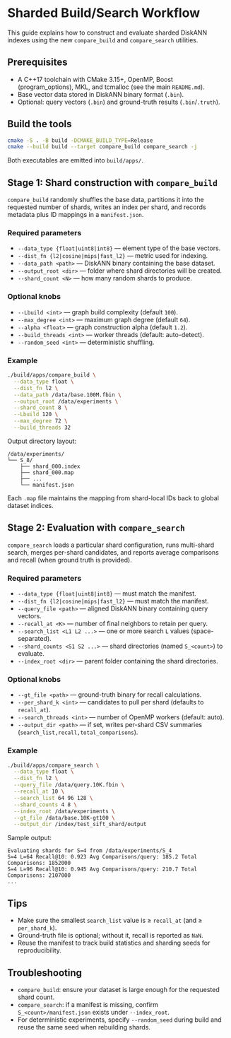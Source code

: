 # Sharded Build/Search Workflow

This guide explains how to construct and evaluate sharded DiskANN indexes using the new `compare_build` and `compare_search` utilities.

## Prerequisites

- A C++17 toolchain with CMake 3.15+, OpenMP, Boost (program_options), MKL, and tcmalloc (see the main `README.md`).
- Base vector data stored in DiskANN binary format (`.bin`).
- Optional: query vectors (`.bin`) and ground-truth results (`.bin`/`.truth`).

## Build the tools

```bash
cmake -S . -B build -DCMAKE_BUILD_TYPE=Release
cmake --build build --target compare_build compare_search -j
```

Both executables are emitted into `build/apps/`.

## Stage 1: Shard construction with `compare_build`

`compare_build` randomly shuffles the base data, partitions it into the requested number of shards, writes an index per shard, and records metadata plus ID mappings in a `manifest.json`.

### Required parameters

- `--data_type {float|uint8|int8}` — element type of the base vectors.
- `--dist_fn {l2|cosine|mips|fast_l2}` — metric used for indexing.
- `--data_path <path>` — DiskANN binary containing the base dataset.
- `--output_root <dir>` — folder where shard directories will be created.
- `--shard_count <N>` — how many random shards to produce.

### Optional knobs

- `--Lbuild <int>` — graph build complexity (default `100`).
- `--max_degree <int>` — maximum graph degree (default `64`).
- `--alpha <float>` — graph construction alpha (default `1.2`).
- `--build_threads <int>` — worker threads (default: auto-detect).
- `--random_seed <int>` — deterministic shuffling.

### Example

```bash
./build/apps/compare_build \
  --data_type float \
  --dist_fn l2 \
  --data_path /data/base.100M.fbin \
  --output_root /data/experiments \
  --shard_count 8 \
  --Lbuild 120 \
  --max_degree 72 \
  --build_threads 32
```

Output directory layout:

```
/data/experiments/
└── S_8/
    ├── shard_000.index
    ├── shard_000.map
    ├── ...
    └── manifest.json
```

Each `.map` file maintains the mapping from shard-local IDs back to global dataset indices.

## Stage 2: Evaluation with `compare_search`

`compare_search` loads a particular shard configuration, runs multi-shard search, merges per-shard candidates, and reports average comparisons and recall (when ground truth is provided).

### Required parameters

- `--data_type {float|uint8|int8}` — must match the manifest.
- `--dist_fn {l2|cosine|mips|fast_l2}` — must match the manifest.
- `--query_file <path>` — aligned DiskANN binary containing query vectors.
- `--recall_at <K>` — number of final neighbors to retain per query.
- `--search_list <L1 L2 ...>` — one or more search `L` values (space-separated).
- `--shard_counts <S1 S2 ...>` — shard directories (named `S_<count>`) to evaluate.
- `--index_root <dir>` — parent folder containing the shard directories.

### Optional knobs

- `--gt_file <path>` — ground-truth binary for recall calculations.
- `--per_shard_k <int>` — candidates to pull per shard (defaults to `recall_at`).
- `--search_threads <int>` — number of OpenMP workers (default: auto).
- `--output_dir <path>` — if set, writes per-shard CSV summaries (`search_list,recall,total_comparisons`).

### Example

```bash
./build/apps/compare_search \
  --data_type float \
  --dist_fn l2 \
  --query_file /data/query.10K.fbin \
  --recall_at 10 \
  --search_list 64 96 128 \
  --shard_counts 4 8 \
  --index_root /data/experiments \
  --gt_file /data/base.10K-gt100 \
  --output_dir /index/test_sift_shard/output
```

Sample output:

```
Evaluating shards for S=4 from /data/experiments/S_4
S=4 L=64 Recall@10: 0.923 Avg Comparisons/query: 185.2 Total Comparisons: 1852000
S=4 L=96 Recall@10: 0.945 Avg Comparisons/query: 210.7 Total Comparisons: 2107000
...
```

## Tips

-  Make sure the smallest `search_list` value is ≥ `recall_at` (and ≥ `per_shard_k`).
-  Ground-truth file is optional; without it, recall is reported as `NaN`.
-  Reuse the manifest to track build statistics and sharding seeds for reproducibility.

## Troubleshooting

- `compare_build`: ensure your dataset is large enough for the requested shard count.
- `compare_search`: if a manifest is missing, confirm `S_<count>/manifest.json` exists under `--index_root`.
- For deterministic experiments, specify `--random_seed` during build and reuse the same seed when rebuilding shards.
